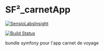 # SF²_carnetApp
[![SensioLabsInsight](https://insight.sensiolabs.com/projects/6825de2b-0479-4bf5-9eb0-f764ce02bd6e/big.png)](https://insight.sensiolabs.com/projects/6825de2b-0479-4bf5-9eb0-f764ce02bd6e)

[![Build Status](https://travis-ci.org/llaull/mySymfony2.svg?branch=master)](https://travis-ci.org/llaull/mySymfony2)

bundle symfony pour l'app carnet de voyage
